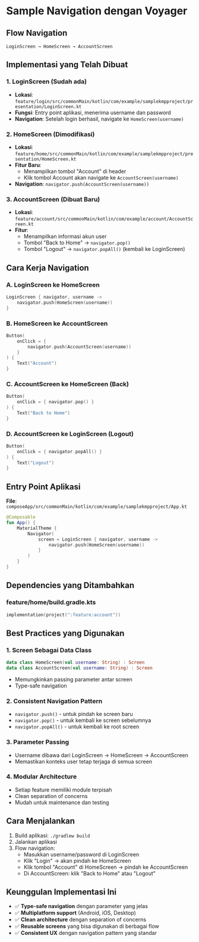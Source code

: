 # Sample Navigation dengan Voyager

## Flow Navigation
```
LoginScreen → HomeScreen → AccountScreen
```

## Implementasi yang Telah Dibuat

### 1. LoginScreen (Sudah ada)
- **Lokasi**: `feature/login/src/commonMain/kotlin/com/example/samplekmpproject/presentation/LoginScreen.kt`
- **Fungsi**: Entry point aplikasi, menerima username dan password
- **Navigation**: Setelah login berhasil, navigate ke `HomeScreen(username)`

### 2. HomeScreen (Dimodifikasi)
- **Lokasi**: `feature/home/src/commonMain/kotlin/com/example/samplekmpproject/presentation/HomeScreen.kt`
- **Fitur Baru**: 
  - Menampilkan tombol "Account" di header
  - Klik tombol Account akan navigate ke `AccountScreen(username)`
- **Navigation**: `navigator.push(AccountScreen(username))`

### 3. AccountScreen (Dibuat Baru)
- **Lokasi**: `feature/account/src/commonMain/kotlin/com/example/account/AccountScreen.kt`
- **Fitur**:
  - Menampilkan informasi akun user
  - Tombol "Back to Home" → `navigator.pop()`
  - Tombol "Logout" → `navigator.popAll()` (kembali ke LoginScreen)

## Cara Kerja Navigation

### A. LoginScreen ke HomeScreen
```kotlin
LoginScreen { navigator, username ->
    navigator.push(HomeScreen(username))
}
```

### B. HomeScreen ke AccountScreen
```kotlin
Button(
    onClick = { 
        navigator.push(AccountScreen(username))
    }
) {
    Text("Account")
}
```

### C. AccountScreen ke HomeScreen (Back)
```kotlin
Button(
    onClick = { navigator.pop() }
) {
    Text("Back to Home")
}
```

### D. AccountScreen ke LoginScreen (Logout)
```kotlin
Button(
    onClick = { navigator.popAll() }
) {
    Text("Logout")
}
```

## Entry Point Aplikasi
**File**: `composeApp/src/commonMain/kotlin/com/example/samplekmpproject/App.kt`

```kotlin
@Composable
fun App() {
    MaterialTheme {
        Navigator(
            screen = LoginScreen { navigator, username ->
                navigator.push(HomeScreen(username))
            }
        )
    }
}
```

## Dependencies yang Ditambahkan

### feature/home/build.gradle.kts
```kotlin
implementation(project(":feature:account"))
```

## Best Practices yang Digunakan

### 1. **Screen Sebagai Data Class**
```kotlin
data class HomeScreen(val username: String) : Screen
data class AccountScreen(val username: String) : Screen
```
- Memungkinkan passing parameter antar screen
- Type-safe navigation

### 2. **Consistent Navigation Pattern**
- `navigator.push()` - untuk pindah ke screen baru
- `navigator.pop()` - untuk kembali ke screen sebelumnya
- `navigator.popAll()` - untuk kembali ke root screen

### 3. **Parameter Passing**
- Username dibawa dari LoginScreen → HomeScreen → AccountScreen
- Memastikan konteks user tetap terjaga di semua screen

### 4. **Modular Architecture**
- Setiap feature memiliki module terpisah
- Clean separation of concerns
- Mudah untuk maintenance dan testing

## Cara Menjalankan
1. Build aplikasi: `./gradlew build`
2. Jalankan aplikasi 
3. Flow navigation:
   - Masukkan username/password di LoginScreen
   - Klik "Login" → akan pindah ke HomeScreen
   - Klik tombol "Account" di HomeScreen → pindah ke AccountScreen
   - Di AccountScreen: klik "Back to Home" atau "Logout"

## Keunggulan Implementasi Ini
- ✅ **Type-safe navigation** dengan parameter yang jelas
- ✅ **Multiplatform support** (Android, iOS, Desktop)
- ✅ **Clean architecture** dengan separation of concerns
- ✅ **Reusable screens** yang bisa digunakan di berbagai flow
- ✅ **Consistent UX** dengan navigation pattern yang standar

